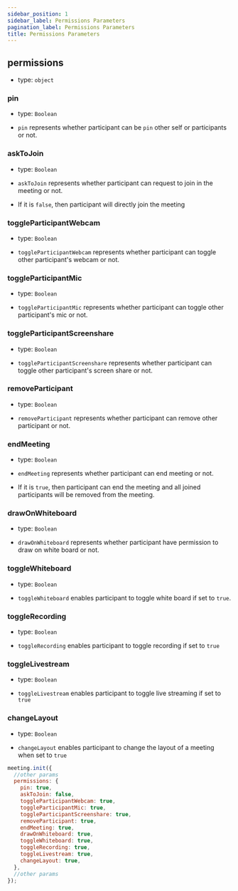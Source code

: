 ```yaml
---
sidebar_position: 1
sidebar_label: Permissions Parameters
pagination_label: Permissions Parameters
title: Permissions Parameters
---
```


<div class="sdk-api-ref-only-h4">

## permissions

- type: `object`

### pin

- type: `Boolean`

- `pin` represents whether participant can be `pin` other self or participants or not.

### askToJoin

- type: `Boolean`

- `askToJoin` represents whether participant can request to join in the meeting or not.
- If it is `false`, then participant will directly join the meeting

### toggleParticipantWebcam

- type: `Boolean`

- `toggleParticipantWebcam` represents whether participant can toggle other participant's webcam or not.

### toggleParticipantMic

- type: `Boolean`

- `toggleParticipantMic` represents whether participant can toggle other participant's mic or not.

### toggleParticipantScreenshare

- type: `Boolean`

- `toggleParticipantScreenshare` represents whether participant can toggle other participant's screen share or not.

### removeParticipant

- type: `Boolean`

- `removeParticipant` represents whether participant can remove other participant or not.

### endMeeting

- type: `Boolean`

- `endMeeting` represents whether participant can end meeting or not.
- If it is `true`, then participant can end the meeting and all joined participants will be removed from the meeting.

### drawOnWhiteboard

- type: `Boolean`

- `drawOnWhiteboard` represents whether participant have permission to draw on white board or not.

### toggleWhiteboard

- type: `Boolean`

- `toggleWhiteboard` enables participant to toggle white board if set to `true`.

### toggleRecording

- type: `Boolean`

- `toggleRecording` enables participant to toggle recording if set to `true`

### toggleLivestream

- type: `Boolean`

- `toggleLivestream` enables participant to toggle live streaming if set to `true`

### changeLayout

- type: `Boolean`

- `changeLayout` enables participant to change the layout of a meeting when set to `true`

```js
meeting.init({
  //other params
  permissions: {
    pin: true,
    askToJoin: false,
    toggleParticipantWebcam: true,
    toggleParticipantMic: true,
    toggleParticipantScreenshare: true,
    removeParticipant: true,
    endMeeting: true,
    drawOnWhiteboard: true,
    toggleWhiteboard: true,
    toggleRecording: true,
    toggleLivestream: true,
    changeLayout: true,
  },
  //other params
});
```

</div>
